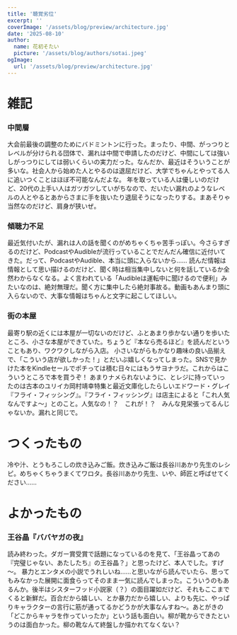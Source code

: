 ```yaml
---
title: '聴覚劣位'
excerpt: ''
coverImage: '/assets/blog/preview/architecture.jpg'
date: '2025-08-10'
author:
  name: 花初そたい
  picture: '/assets/blog/authors/sotai.jpeg'
ogImage:
  url: '/assets/blog/preview/architecture.jpg'
---
```

# 雑記
### 中間層
大会前最後の調整のためにバドミントンに行った。まったり、中間、がっつりとレベルが分けられる団体で、漏れは中間で申請したのだけど、中間にしては強いしがっつりにしては弱いくらいの実力だった。なんだか、最近はそういうことが多いな。社会人から始めた人とやるのは退屈だけど、大学でちゃんとやってる人に追いつくことはほぼ不可能なんだよな。
年を取っている人は優しいのだけど、20代の上手い人はガツガツしていがちなので、だいたい漏れのようなレベルの人とやるとあからさまに手を抜いたり退屈そうになったりする。まあそりゃ当然なのだけど、肩身が狭いぜ。

### 傾聴力不足
最近気付いたが、漏れは人の話を聞くのがめちゃくちゃ苦手っぽい。今さらすぎるのだけど、PodcastやAudibleが流行っていることでだんだん確信に近付いてきた。だって、PodcastやAudible、本当に頭に入らないから……
読んだ情報は情報として思い描けるのだけど、聞く時は相当集中しないと何を話しているか全然わからなくなる。よく言われている「Audibleは運転中に聞けるので便利」みたいなのは、絶対無理だ。聞く方に集中したら絶対事故る。動画もあんまり頭に入らないので、大事な情報はちゃんと文字に起こしてほしい。

### 街の本屋
最寄り駅の近くには本屋が一切ないのだけど、ふとあまり歩かない通りを歩いたところ、小さな本屋ができていた。ちょうど『本なら売るほど』を読んだということもあり、ワクワクしながら入店。
小さいながらもかなり趣味の良い品揃えで、「こういう店が欲しかった！」とだいぶ嬉しくなってしまった。SNSで見かけた本をKindleセールでポチっては積む日々にはもうサヨナラだ。これからはこういうところで本を買うぞ！
あまりナメられないように、とレジに持っていったのは古本のユリイカ岡村靖幸特集と最近文庫化したらしいエドワード・グレイ『フライ・フィッシング』。『フライ・フィッシング』は店主によると「これ人気なんですよ～」とのこと。人気なの！？　これが！？　みんな見栄張ってるんじゃないか。漏れと同じで。

# つくったもの
冷や汁、とうもろこしの炊き込みご飯。炊き込みご飯は長谷川あかり先生のレシピ。めちゃくちゃうまくてワロタ。長谷川あかり先生、いや、師匠と呼ばせてください……

# よかったもの
### 王谷晶『ババヤガの夜』
読み終わった。ダガー賞受賞で話題になっているのを見て、「王谷晶ってあの『完璧じゃない、あたしたち』の王谷晶？」と思ったけど、本人でした。すげ～。
暴力とエンタメの小説でうれしいね……と思いながら読んでいたら、思ってもみなかった展開に面食らってそのまま一気に読んでしまった。こういうのもあるんか。後半はシスターフッド小説家（？）の面目躍如だけど、それもここまでくると新鮮だ。百合だから嬉しい、とか暴力だから嬉しい、よりも先に、やっぱりキャラクターの言行に筋が通ってるかどうかが大事なんすね～。あとがきの「どこからキャラを作っていったか」という話も面白い。柳が靴からできたというのは面白かった。柳の靴なんて終盤しか描かれてなくない？